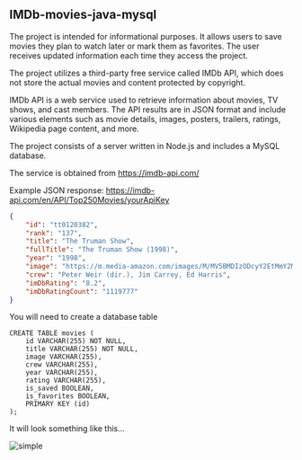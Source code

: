IMDb-movies-java-mysql
-------------------------
The project is intended for informational purposes. It allows users to save movies they plan to watch later or mark them as favorites. The user receives updated information each time they access the project.

The project utilizes a third-party free service called IMDb API, which does not store the actual movies and content protected by copyright.

IMDb API is a web service used to retrieve information about movies, TV shows, and cast members. The API results are in JSON format and include various elements such as movie details, images, posters, trailers, ratings, Wikipedia page content, and more.

The project consists of a server written in Node.js and includes a MySQL database.

The service is obtained from https://imdb-api.com/

Example JSON response: https://imdb-api.com/en/API/Top250Movies/yourApiKey
``` JSON
{
    "id": "tt0120382",
    "rank": "137",
    "title": "The Truman Show",
    "fullTitle": "The Truman Show (1998)",
    "year": "1998",
    "image": "https://m.media-amazon.com/images/M/MV5BMDIzODcyY2EtMmY2MC00ZWVlLTgwMzAtMjQwOWUyNmJjNTYyXkEyXkFqcGdeQXVyNDk3NzU2MTQ@._V1_Ratio0.6716_AL_.jpg",
    "crew": "Peter Weir (dir.), Jim Carrey, Ed Harris",
    "imDbRating": "8.2",
    "imDbRatingCount": "1119777"
}
```
You will need to create a database table
```
CREATE TABLE movies (
    id VARCHAR(255) NOT NULL,
    title VARCHAR(255) NOT NULL,
    image VARCHAR(255),
    crew VARCHAR(255),
    year VARCHAR(255),
    rating VARCHAR(255),
    is_saved BOOLEAN,
    is_favorites BOOLEAN,
    PRIMARY KEY (id)
);
```
It will look something like this...

![simple](https://github.com/Saidge59/IMDb-movies-nodejs-mysql/assets/30416091/cbd532da-dad7-4739-a1be-d893a1aac6bb)
